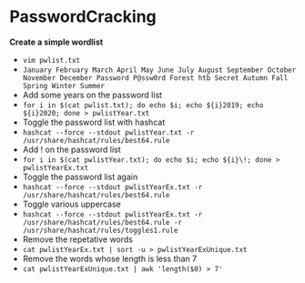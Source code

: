 # PasswordCracking

**Create a simple wordlist**
- `vim pwlist.txt`
- `January
February
March
April
May
June
July
August
September
October
November
December
Password
P@ssw0rd
Forest
htb
Secret
Autumn
Fall
Spring
Winter
Summer`
- Add some years on the password list
- `for i in $(cat pwlist.txt); do echo $i; echo ${i}2019; echo ${i}2020; done > pwlistYear.txt`
- Toggle the password list with hashcat
- `hashcat --force --stdout pwlistYear.txt -r /usr/share/hashcat/rules/best64.rule`
- Add ! on the password list
- `for i in $(cat pwlistYear.txt); do echo $i; echo ${i}\!; done > pwlistYearEx.txt`
- Toggle the password list again
- `hashcat --force --stdout pwlistYearEx.txt -r /usr/share/hashcat/rules/best64.rule`
- Toggle various uppercase
- `hashcat --force --stdout pwlistYearEx.txt -r /usr/share/hashcat/rules/best64.rule -r /usr/share/hashcat/rules/toggles1.rule`
- Remove the repetative words
- `cat pwlistYearEx.txt | sort -u > pwlistYearExUnique.txt`
- Remove the words whose length is less than 7
- `cat pwlistYearExUnique.txt | awk 'length($0) > 7'`
